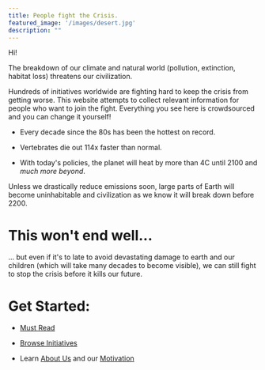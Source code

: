 ```yaml
---
title: People fight the Crisis.
featured_image: '/images/desert.jpg'
description: ""
---
```


Hi!

The breakdown of our climate and natural world (pollution, extinction, habitat loss) threatens our civilization.

Hundreds of initiatives worldwide are fighting hard to keep the crisis from getting worse.
This website attempts to collect relevant information for people who want to join the fight.
Everything you see here is crowdsourced and you can change it yourself!

* Every decade since the 80s has been the hottest on record.

* Vertebrates die out 114x faster than normal.

* With today's policies, the planet will heat by more than 4C until 2100 and _much more beyond_.

Unless we drastically reduce emissions soon, large parts of Earth will become uninhabitable and civilization as we know it will break down before 2200.

# This won't end well...

... but even if it's to late to avoid devastating damage to earth and our children (which will take many decades to become visible), we can still fight to stop the crisis before it kills our future.

# Get Started:

* [Must Read](must-read)

* [Browse Initiatives](initiatives)

* Learn [About Us](about-us) and our [Motivation](motivation)